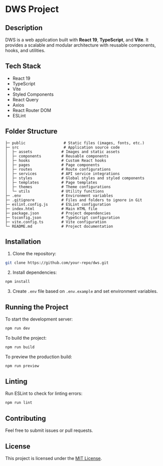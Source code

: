 # DWS Project

## Description

DWS is a web application built with **React 19**, **TypeScript**, and **Vite**. It provides a scalable and modular architecture with reusable components, hooks, and utilities.

## Tech Stack

- React 19
- TypeScript
- Vite
- Styled Components
- React Query
- Axios
- React Router DOM
- ESLint

## Folder Structure

```
├─ public                 # Static files (images, fonts, etc.)
├─ src                    # Application source code
│  ├─ assets             # Images and static assets
│  ├─ components         # Reusable components
│  ├─ hooks              # Custom React hooks
│  ├─ pages              # Page components
│  ├─ routes             # Route configurations
│  ├─ services           # API service integrations
│  ├─ styles             # Global styles and styled components
│  ├─ templates          # Page templates
│  ├─ themes             # Theme configurations
│  └─ utils              # Utility functions
├─ .env                  # Environment variables
├─ .gitignore            # Files and folders to ignore in Git
├─ eslint.config.js      # ESLint configuration
├─ index.html            # Main HTML file
├─ package.json          # Project dependencies
├─ tsconfig.json         # TypeScript configuration
├─ vite.config.ts        # Vite configuration
└─ README.md             # Project documentation
```

## Installation

1. Clone the repository:

```bash
git clone https://github.com/your-repo/dws.git
```

2. Install dependencies:

```bash
npm install
```

3. Create `.env` file based on `.env.example` and set environment variables.

## Running the Project

To start the development server:

```bash
npm run dev
```

To build the project:

```bash
npm run build
```

To preview the production build:

```bash
npm run preview
```

## Linting

Run ESLint to check for linting errors:

```bash
npm run lint
```

## Contributing

Feel free to submit issues or pull requests.

## License

This project is licensed under the [MIT License](LICENSE).
